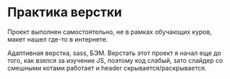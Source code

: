 # Практика верстки

Проект выполнен самостоятельно, не в рамках обучающих куров, макет нашел где-то в интернете. 

Адаптивная верстка, sass, БЭМ.
Верстать этот проект я начал еще до того, как взялся за изучение JS, поэтому код слабый, зато слайдер со смешными котами работает и header скрывается/раскрывается.
